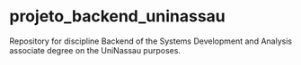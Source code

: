 # projeto_backend_uninassau
Repository for discipline Backend of the Systems Development and Analysis associate degree on the UniNassau purposes.
